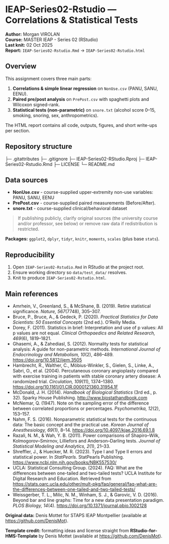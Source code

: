 # IEAP-Series02-Rstudio — Correlations & Statistical Tests

**Author:** Morgan VIROLAN  
**Course:** MASTER IEAP - Series 02 (RStudio)  
**Last knit:** 02 Oct 2025  
**Report:** `IEAP-Series02-Rstudio.Rmd` → `IEAP-Series02-Rstudio.html`

## Overview
This assignment covers three main parts:
1. **Correlations & simple linear regression** on `NonUse.csv` (PANU, SANU, EENU).
2. **Paired pre/post analysis** on `PrePost.csv` with spaghetti plots and Wilcoxon signed-rank.
3. **Statistical tests (non-parametric)** on `snore.txt` (alcohol score 0–15, smoking, snoring, sex, anthropometrics).

The HTML report contains all code, outputs, figures, and short write-ups per section.

## Repository structure

├─ .gitattributes
├─ .gitignore
├─ IEAP-Series02-RStudio.Rproj
├─ IEAP-Series02-Rstudio.Rmd
├─ LICENSE
└─ README.md

## Data sources
- **NonUse.csv** - course-supplied upper-extremity non-use variables: PANU, SANU, EENU 
- **PrePost.csv** - course-supplied paired measurements (Before/After).
- **snore.txt** - course-supplied clinical/behavioral dataset

> If publishing publicly, clarify original sources (the university course and/or professor, see below) or remove raw data if redistribution is restricted.

**Packages:** `ggplot2`, `dplyr`, `tidyr`, `knitr`, `moments`, `scales` (plus base `stats`).

## Reproducibility
1. Open `IEAP-Series02-Rstudio.Rmd` in RStudio at the project root.  
2. Ensure working directory so `data/test_data/` resolves.  
3. Knit to produce `IEAP-Series02-Rstudio.html`. 

## Main references 

- Amrhein, V., Greenland, S., & McShane, B. (2019). Retire statistical significance. *Nature, 567*(7748), 305–307.
- Bruce, P., Bruce, A., & Gedeck, P. (2020). *Practical Statistics for Data Scientists: 50 Essential Concepts* (2nd ed.). O’Reilly Media.
- Dorey, F. (2011). Statistics in brief: Interpretation and use of p values: All p values are not equal. *Clinical Orthopaedics and Related Research, 469*(6), 1819–1821.
- Ghasemi, A., & Zahediasl, S. (2012). Normality tests for statistical analysis: A guide for non-parametric methods. *International Journal of Endocrinology and Metabolism, 10*(2), 486–489. https://doi.org/10.5812/ijem.3505
- Hambrecht, R., Walther, C., Möbius-Winkler, S., Gielen, S., Linke, A., Sabri, O., et al. (2004). Percutaneous coronary angioplasty compared with exercise training in patients with stable coronary artery disease: A randomized trial. *Circulation, 109*(11), 1374–1380. https://doi.org/10.1161/01.CIR.0000121360.31954.1F
- McDonald, J. H. (2014). *Handbook of Biological Statistics* (3rd ed., p. 32). Sparky House Publishing. http://www.biostathandbook.com
- McNemar, Q. (1947). Note on the sampling error of the difference between correlated proportions or percentages. *Psychometrika, 12*(2), 153–157.
- Nahm, F. S. (2016). Nonparametric statistical tests for the continuous data: The basic concept and the practical use. *Korean Journal of Anesthesiology, 69*(1), 8–14. https://doi.org/10.4097/kjae.2016.69.1.8
- Razali, N. M., & Wah, Y. B. (2011). Power comparisons of Shapiro–Wilk, Kolmogorov–Smirnov, Lilliefors and Anderson–Darling tests. *Journal of Statistical Modeling and Analytics, 2*(1), 21–33.
- Shreffler, J., & Huecker, M. R. (2023). Type I and Type II errors and statistical power. In *StatPearls*. StatPearls Publishing. https://www.ncbi.nlm.nih.gov/books/NBK557530/
- UCLA: Statistical Consulting Group. (2024). FAQ: What are the differences between one-tailed and two-tailed tests? UCLA Institute for Digital Research and Education. Retrieved from https://stats.oarc.ucla.edu/other/mult-pkg/faq/general/faq-what-are-the-differences-between-one-tailed-and-two-tailed-tests/
- Weissgerber, T. L., Milic, N. M., Winham, S. J., & Garovic, V. D. (2016). Beyond bar and line graphs: Time for a new data presentation paradigm. *PLOS Biology, 14*(4). https://doi.org/10.1371/journal.pbio.1002128


**Original data:**  Denis Mottet for STAPS IEAP Montpellier (available at https://github.com/DenisMot).

**Template credit:** formatting ideas and license straight from **RStudio-for-HMS-Template** by Denis Mottet (available at https://github.com/DenisMot).
